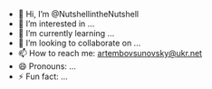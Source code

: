 - 👋 Hi, I’m @NutshellintheNutshell
- 👀 I’m interested in ...
- 🌱 I’m currently learning ...
- 💞️ I’m looking to collaborate on ...
- 📫 How to reach me: artembovsunovsky@ukr.net
- 😄 Pronouns: ...
- ⚡ Fun fact: ...

<!---
NutshellintheNutshell/NutshellintheNutshell is a ✨ special ✨ repository because its `README.md` (this file) appears on your GitHub profile.
You can click the Preview link to take a look at your changes.
--->

